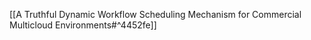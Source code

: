 [[A Truthful Dynamic Workflow Scheduling Mechanism for Commercial Multicloud Environments#^4452fe]]
